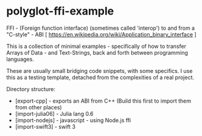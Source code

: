 # polyglot-ffi-example

FFI - (Foreign function interface) (sometimes called 'interop') to and from a "C-style" - ABI [  https://en.wikipedia.org/wiki/Application_binary_interface ]

This is a collection of minimal examples - specifically of how to transfer Arrays of Data - and Text-Strings, back and forth between programming languages.

These are usually small bridging code snippets, with some specifics. I use this as a testing template, detached from the complexities of a real project.

Directory structure:
* [export-cpp] - exports an ABI from C++ (Build this first to import them from other places)
* [import-julia06] - Julia lang 0.6
* [import-nodejs] - javascript - using Node.js ffi
* [import-swift3] - swift 3
